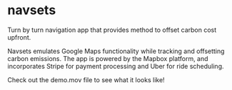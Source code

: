 # navsets
Turn by turn navigation app that provides method to offset carbon cost upfront.

Navsets emulates Google Maps functionality while tracking and offsetting carbon emissions.  The app is powered by the Mapbox platform, and incorporates Stripe for payment processing and Uber for ride scheduling.

Check out the demo.mov file to see what it looks like!
